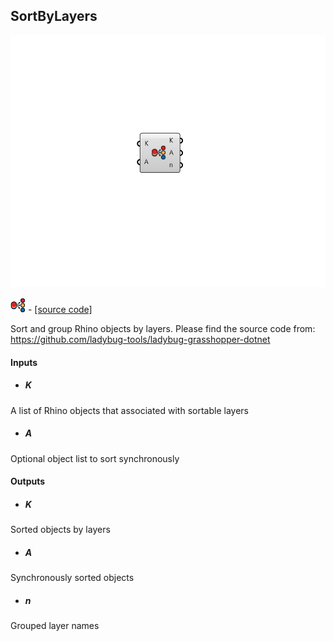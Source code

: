 ## SortByLayers

![](../../images/components/SortByLayers.png)

![](../../images/icons/SortByLayers.png) - [[source code]](https://github.com/ladybug-tools/ladybug-grasshopper/blob/master/ladybug_grasshopper/src//LB%20SortByLayers.py)


Sort and group Rhino objects by layers.  Please find the source code from: https://github.com/ladybug-tools/ladybug-grasshopper-dotnet 

#### Inputs
* ##### K 
A list of Rhino objects that associated with sortable layers 
* ##### A 
Optional object list to sort synchronously 

#### Outputs
* ##### K
Sorted objects by layers 
* ##### A
Synchronously sorted objects 
* ##### n
Grouped layer names 